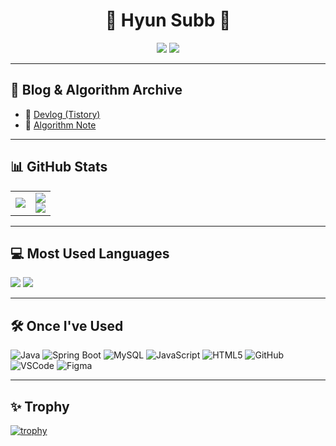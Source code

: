<!-- 상단 이름 및 아이콘 -->
<h1 align="center">🐣 Hyun Subb 🐣</h1>
<p align="center">
  <img src="https://img.shields.io/badge/GitHub-181717?style=flat-square&logo=github&logoColor=white" />
  <img src="https://img.shields.io/badge/solved.ac-1F8ACB?style=flat-square&logo=solvedac&logoColor=white" />
</p>

---

## 🍎 Blog & Algorithm Archive

- 🍏 [Devlog (Tistory)](https://tnempoleved-diary.tistory.com/)
- 🍊 [Algorithm Note](https://tnempoleved-diary.tistory.com/category/알고리즘)

---

## 📊 GitHub Stats

<table>
  <tr>
    <td>
      <img src="https://github-profile-summary-cards.vercel.app/api/cards/profile-details?username=HyunSubb&theme=github_dark" />
    </td>
    <td>
      <img src="https://github-profile-summary-cards.vercel.app/api/cards/stats?username=HyunSubb&theme=github_dark" />
      <br/>
      <img src="https://github-profile-summary-cards.vercel.app/api/cards/productive-time?username=HyunSubb&theme=github_dark&utcOffset=9" />
    </td>
  </tr>
</table>

---

## 💻 Most Used Languages

<img src="https://github-profile-summary-cards.vercel.app/api/cards/repos-per-language?username=HyunSubb&theme=github_dark" />
<img src="https://github-profile-summary-cards.vercel.app/api/cards/most-commit-language?username=HyunSubb&theme=github_dark" />

---

## 🛠 Once I've Used

![Java](https://img.shields.io/badge/Java-007396?style=flat-square&logo=java&logoColor=white)
![Spring Boot](https://img.shields.io/badge/Spring%20Boot-6DB33F?style=flat-square&logo=Spring%20Boot&logoColor=white)
![MySQL](https://img.shields.io/badge/MySQL-4479A1?style=flat-square&logo=MySQL&logoColor=white)
![JavaScript](https://img.shields.io/badge/JavaScript-F7DF1E?style=flat-square&logo=javascript&logoColor=black)
![HTML5](https://img.shields.io/badge/HTML5-E34F26?style=flat-square&logo=html5&logoColor=white)
![GitHub](https://img.shields.io/badge/GitHub-181717?style=flat-square&logo=github&logoColor=white)
![VSCode](https://img.shields.io/badge/VSCode-007ACC?style=flat-square&logo=visualstudiocode&logoColor=white)
![Figma](https://img.shields.io/badge/Figma-F24E1E?style=flat-square&logo=figma&logoColor=white)

---

## ✨ Trophy

[![trophy](https://github-profile-trophy.vercel.app/?username=HyunSubb&theme=tokyonight&margin-w=5&margin-h=5)](https://github.com/ryo-ma/github-profile-trophy)
